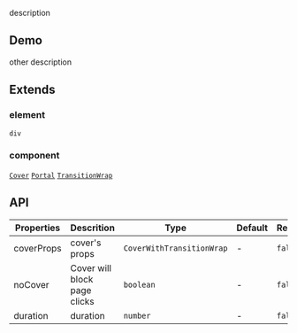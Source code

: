 description

## Demo

other description

## Extends

### element

`div`

### component

[`Cover`](#/document/Cover)
[`Portal`](#/document/Portal)
[`TransitionWrap`](#/document/TransitionWrap)

## API

| Properties | Descrition                   | Type                      | Default | Required |
| ---------- | ---------------------------- | ------------------------- | ------- | -------- |
| coverProps | cover's props                | `CoverWithTransitionWrap` | -       | `false`  |
| noCover    | Cover will block page clicks | `boolean`                 | -       | `false`  |
| duration   | duration                     | `number`                  | -       | `false`  |

